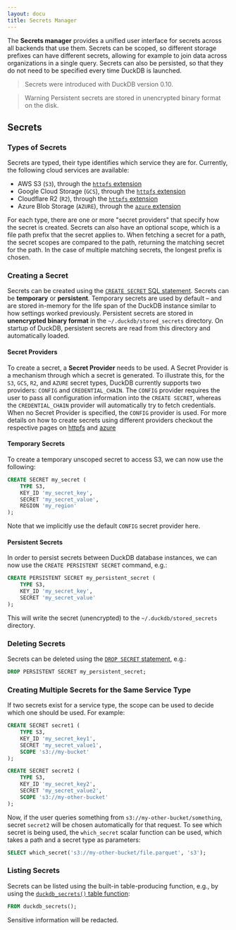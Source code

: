 ```yaml
---
layout: docu
title: Secrets Manager
---
```


The **Secrets manager** provides a unified user interface for secrets across all backends that use them. Secrets can be scoped, so different storage prefixes can have different secrets, allowing for example to join data across organizations in a single query. Secrets can also be persisted, so that they do not need to be specified every time DuckDB is launched.

> Secrets were introduced with DuckDB version 0.10.

> Warning Persistent secrets are stored in unencrypted binary format on the disk.

## Secrets

### Types of Secrets

Secrets are typed, their type identifies which service they are for. Currently, the following cloud services are available:

* AWS S3 (`S3`), through the [`httpfs` extension](../extensions/httpfs/s3api)
* Google Cloud Storage (`GCS`), through the [`httpfs` extension](../extensions/httpfs/s3api)
* Cloudflare R2 (`R2`), through the [`httpfs` extension](../extensions/httpfs/s3api)
* Azure Blob Storage (`AZURE`), through the [`azure` extension](../extensions/azure)

For each type, there are one or more "secret providers" that specify how the secret is created. Secrets can also have an optional scope, which is a file path prefix that the secret applies to. When fetching a secret for a path, the secret scopes are compared to the path, returning the matching secret for the path. In the case of multiple matching secrets, the longest prefix is chosen.

### Creating a Secret

Secrets can be created using the [`CREATE SECRET` SQL statement](../sql/statements/create_secret).
Secrets can be **temporary** or **persistent**. Temporary secrets are used by default – and are stored in-memory for the life span of the DuckDB instance similar to how settings worked previously. Persistent secrets are stored in **unencrypted binary format** in the `~/.duckdb/stored_secrets` directory. On startup of DuckDB, persistent secrets are read from this directory and automatically loaded.

#### Secret Providers

To create a secret, a **Secret Provider** needs to be used. A Secret Provider is a mechanism through which a secret is generated. To illustrate this, for the `S3`, `GCS`, `R2`, and `AZURE` secret types, DuckDB currently supports two providers: `CONFIG` and `CREDENTIAL_CHAIN`. The `CONFIG` provider requires the user to pass all configuration information into the `CREATE SECRET`, whereas the `CREDENTIAL_CHAIN` provider will automatically try to fetch credentials. When no Secret Provider is specified, the `CONFIG` provider is used. For more details on how to create secrets using different providers checkout the respective pages on [httpfs](../extensions/httpfs#configuration-and-authentication-using-secrets) and [azure](../extensions/azure#authentication-with-secret)

#### Temporary Secrets

To create a temporary unscoped secret to access S3, we can now use the following:

```sql
CREATE SECRET my_secret (
    TYPE S3,
    KEY_ID 'my_secret_key',
    SECRET 'my_secret_value',
    REGION 'my_region'
);
```

Note that we implicitly use the default `CONFIG` secret provider here.

#### Persistent Secrets

In order to persist secrets between DuckDB database instances, we can now use the `CREATE PERSISTENT SECRET` command, e.g.:

```sql
CREATE PERSISTENT SECRET my_persistent_secret (
    TYPE S3,
    KEY_ID 'my_secret_key',
    SECRET 'my_secret_value'
);
```

This will write the secret (unencrypted) to the `~/.duckdb/stored_secrets` directory.

### Deleting Secrets

Secrets can be deleted using the [`DROP SECRET` statement](../sql/statements/create_secret#syntax-for-drop-secret), e.g.:

```sql
DROP PERSISTENT SECRET my_persistent_secret;
```

### Creating Multiple Secrets for the Same Service Type

If two secrets exist for a service type, the scope can be used to decide which one should be used. For example:

```sql
CREATE SECRET secret1 (
    TYPE S3,
    KEY_ID 'my_secret_key1',
    SECRET 'my_secret_value1',
    SCOPE 's3://my-bucket'
);
```

```sql
CREATE SECRET secret2 (
    TYPE S3,
    KEY_ID 'my_secret_key2',
    SECRET 'my_secret_value2',
    SCOPE 's3://my-other-bucket'
);
```

Now, if the user queries something from `s3://my-other-bucket/something`, secret `secret2` will be chosen automatically for that request. To see which secret is being used, the `which_secret` scalar function can be used, which takes a path and a secret type as parameters:

```sql
SELECT which_secret('s3://my-other-bucket/file.parquet', 's3');
```

### Listing Secrets

Secrets can be listed using the built-in table-producing function, e.g., by using the [`duckdb_secrets()` table function](../sql/duckdb_table_functions#duckdb_secrets):

```sql
FROM duckdb_secrets();
```

Sensitive information will be redacted.
